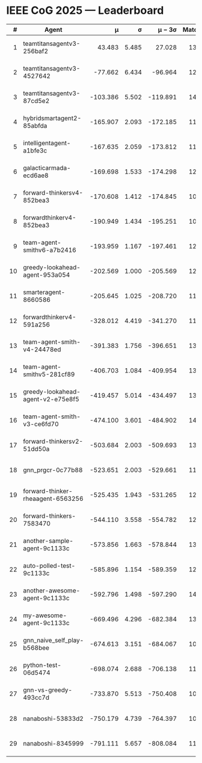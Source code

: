 # IEEE CoG 2025 — Leaderboard

| # | Agent | μ | σ | μ − 3σ | Matches | Updated |
|---:|---|---:|---:|---:|---:|---|
| 1 | teamtitansagentv3-256baf2 | 43.483 | 5.485 | 27.028 | 13600 | 2025-08-22 00:08 |
| 2 | teamtitansagentv3-4527642 | -77.662 | 6.434 | -96.964 | 12934 | 2025-08-22 00:08 |
| 3 | teamtitansagentv3-87cd5e2 | -103.386 | 5.502 | -119.891 | 14106 | 2025-08-22 00:08 |
| 4 | hybridsmartagent2-85abfda | -165.907 | 2.093 | -172.185 | 11706 | 2025-08-22 00:08 |
| 5 | intelligentagent-a1bfe3c | -167.635 | 2.059 | -173.812 | 11369 | 2025-08-22 00:08 |
| 6 | galacticarmada-ecd6ae8 | -169.698 | 1.533 | -174.298 | 12640 | 2025-08-22 00:08 |
| 7 | forward-thinkersv4-852bea3 | -170.608 | 1.412 | -174.845 | 10690 | 2025-08-22 00:08 |
| 8 | forwardthinkerv4-852bea3 | -190.949 | 1.434 | -195.251 | 10667 | 2025-08-22 00:08 |
| 9 | team-agent-smithv6-a7b2416 | -193.959 | 1.167 | -197.461 | 12920 | 2025-08-22 00:08 |
| 10 | greedy-lookahead-agent-953a054 | -202.569 | 1.000 | -205.569 | 12928 | 2025-08-22 00:08 |
| 11 | smarteragent-8660586 | -205.645 | 1.025 | -208.720 | 11561 | 2025-08-22 00:08 |
| 12 | forwardthinkerv4-591a256 | -328.012 | 4.419 | -341.270 | 11181 | 2025-08-22 00:08 |
| 13 | team-agent-smith-v4-24478ed | -391.383 | 1.756 | -396.651 | 13742 | 2025-08-22 00:08 |
| 14 | team-agent-smithv5-281cf89 | -406.703 | 1.084 | -409.954 | 13540 | 2025-08-22 00:08 |
| 15 | greedy-lookahead-agent-v2-e75e8f5 | -419.457 | 5.014 | -434.497 | 13168 | 2025-08-22 00:08 |
| 16 | team-agent-smith-v3-ce6fd70 | -474.100 | 3.601 | -484.902 | 14462 | 2025-08-22 00:08 |
| 17 | forward-thinkersv2-51dd50a | -503.684 | 2.003 | -509.693 | 13022 | 2025-08-22 00:08 |
| 18 | gnn_prgcr-0c77b88 | -523.651 | 2.003 | -529.661 | 11990 | 2025-08-22 00:08 |
| 19 | forward-thinker-rheaagent-6563256 | -525.435 | 1.943 | -531.265 | 12782 | 2025-08-22 00:08 |
| 20 | forward-thinkers-7583470 | -544.110 | 3.558 | -554.782 | 12360 | 2025-08-22 00:08 |
| 21 | another-sample-agent-9c1133c | -573.856 | 1.663 | -578.844 | 13320 | 2025-08-22 00:08 |
| 22 | auto-polled-test-9c1133c | -585.896 | 1.154 | -589.359 | 12980 | 2025-08-22 00:08 |
| 23 | another-awesome-agent-9c1133c | -592.796 | 1.498 | -597.290 | 14000 | 2025-08-22 00:08 |
| 24 | my-awesome-agent-9c1133c | -669.496 | 4.296 | -682.384 | 13500 | 2025-08-22 00:08 |
| 25 | gnn_naive_self_play-b568bee | -674.613 | 3.151 | -684.067 | 10620 | 2025-08-22 00:08 |
| 26 | python-test-06d5474 | -698.074 | 2.688 | -706.138 | 11000 | 2025-08-22 00:08 |
| 27 | gnn-vs-greedy-493cc7d | -733.870 | 5.513 | -750.408 | 10940 | 2025-08-22 00:08 |
| 28 | nanaboshi-53833d2 | -750.179 | 4.739 | -764.397 | 10320 | 2025-08-22 00:08 |
| 29 | nanaboshi-8345999 | -791.111 | 5.657 | -808.084 | 11010 | 2025-08-22 00:08 |
